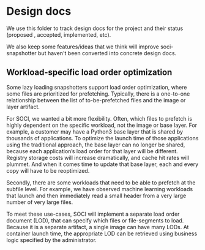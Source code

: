 # Design docs

We use this folder to track design docs for the project and their status (proposed
, accepted, implemented, etc).

We also keep some features/ideas that we think will improve soci-snapshotter but
haven't been converted into concrete design docs.

## Workload-specific load order optimization

Some lazy loading snapshotters support load order optimization, where some files are
prioritized for prefetching. Typically, there is a one-to-one relationship between
the list of to-be-prefetched files and the image or layer artifact.

For SOCI, we wanted a bit more flexibility. Often, which files to prefetch is highly
dependent on the specific workload, not the image or base layer. For example, a customer
may have a Python3 base layer that is shared by thousands of applications. To optimize
the launch time of those applications using the traditional approach, the base
layer can no longer be shared, because each application’s load order for that layer will be
different. Registry storage costs will increase dramatically, and cache hit rates will plummet.
And when it comes time to update that base layer, each and every copy will have to be reoptimized.

Secondly, there are some workloads that need to be able to prefetch at the subfile level. For example,
we have observed machine learning workloads that launch and then immediately read a small header
from a very large number of very large files.

To meet these use-cases, SOCI will implement a separate load order document (LOD), that can specify
which files or file-segments to load. Because it is a separate artifact, a single image can have
many LODs. At container launch time, the appropriate LOD can be retrieved using business logic
specified by the administrator.
